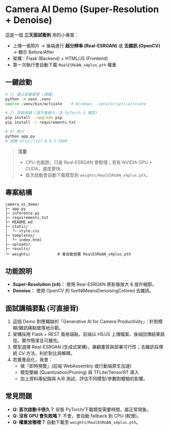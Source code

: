 # Camera AI Demo (Super-Resolution + Denoise)

這是一個 **三天面試衝刺** 用的小專案：
- 上傳一張照片 → 後端進行 **超分辨率 (Real-ESRGAN)** 或 **去雜訊 (OpenCV)** → 顯示 Before/After
- 架構：Flask (Backend) + HTML/JS (Frontend)
- 第一次執行會自動下載 `RealESRGAN_x4plus.pth` 權重

## 一鍵啟動
```bash
# 1) 建立虛擬環境 (建議)
python -m venv .venv
source .venv/bin/activate    # Windows: .venv\Scripts\activate

# 2) 安裝依賴 (首次會較久，含 PyTorch & 模型)
pip install --upgrade pip
pip install -r requirements.txt

# 3) 執行
python app.py
# 瀏覽 http://127.0.0.1:5000
```

> **注意**
> - CPU 也能跑，只是 Real-ESRGAN 會較慢；若有 NVIDIA GPU + CUDA，速度更快。
> - 首次啟動會自動下載模型到 `weights/RealESRGAN_x4plus.pth`。

## 專案結構
```
camera_ai_demo/
├─ app.py
├─ inference.py
├─ requirements.txt
├─ README.md
├─ static/
│  └─ style.css
├─ templates/
│  └─ index.html
├─ uploads/
├─ results/
└─ weights/            # 會自動放置 RealESRGAN_x4plus.pth
```

## 功能說明
- **Super-Resolution (x4)：** 使用 Real-ESRGAN 將影像放大 & 提升細節。
- **Denoise：** 使用 OpenCV 的 fastNlMeansDenoisingColored 去雜訊。

## 面試講稿要點 (可直接背)
1. 這個 Demo 對應職缺的「Generative AI for Camera Productivity」：針對模糊/雜訊痛點做落地示範。
2. 架構採用 Flask + REST 風格端點，前端以 H5/JS 上傳檔案、後端回傳結果路徑，實作簡潔且可擴充。
3. 模型選擇 Real-ESRGAN (生成式架構)，兼顧畫質與部署可行性；去雜訊採傳統 CV 方法，利於對比與解釋。
4. 若要產品化，我會：
   - 做「即時預覽」(前端 WebAssembly 或行動端原生加速)
   - 模型壓縮 (Quantization/Pruning) 與 TFLite/TensorRT 導入
   - 加上資料庫紀錄與 A/B 測試，評估不同模型/參數對體驗的影響。

## 常見問題
- **Q: 首次啟動卡很久？** 安裝 PyTorch/下載模型需要時間，屬正常現象。
- **Q: 沒有 GPU 會失敗嗎？** 不會，會自動 fallback 到 CPU (較慢)。
- **Q: 權重放哪裡？** 自動下載至 `weights/RealESRGAN_x4plus.pth`。